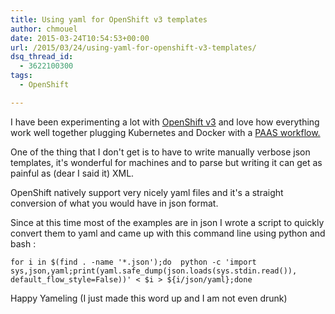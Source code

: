 ```yaml
---
title: Using yaml for OpenShift v3 templates
author: chmouel
date: 2015-03-24T10:54:53+00:00
url: /2015/03/24/using-yaml-for-openshift-v3-templates/
dsq_thread_id:
  - 3622100300
tags:
  - OpenShift

---
```

I have been experimenting a lot with [OpenShift v3][1] and love how everything work well together plugging Kubernetes and Docker with a [PAAS workflow.][2]

One of the thing that I don't get is to have to write manually verbose json templates, it's wonderful for machines and to parse but writing it can get as painful as (dear I said it) XML.

OpenShift natively support very nicely yaml files and it's a straight conversion of what you would have in json format.

Since at this time most of the examples are in json I wrote a script to quickly convert them to yaml and came up with this command line using python and bash :

    for i in $(find . -name '*.json');do  python -c 'import sys,json,yaml;print(yaml.safe_dump(json.loads(sys.stdin.read()), default_flow_style=False))' < $i > ${i/json/yaml};done
    

Happy Yameling (I just made this word up and I am not even drunk)

 [1]: github.com/openshift/origin
 [2]: http://openshiftv3-cmorgancloud.rhcloud.com/